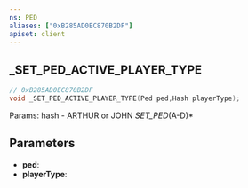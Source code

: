 ```yaml
---
ns: PED
aliases: ["0xB285AD0EC870B2DF"]
apiset: client
---
```

## _SET_PED_ACTIVE_PLAYER_TYPE

```c
// 0xB285AD0EC870B2DF
void _SET_PED_ACTIVE_PLAYER_TYPE(Ped ped,Hash playerType);
```

Params: hash - ARTHUR or JOHN
_SET_PED_(A-D)*

## Parameters
* **ped**:
* **playerType**:



